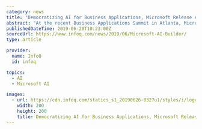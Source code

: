 ```yaml
---
category: news
title: "Democratizing AI for Business Applications, Microsoft Release AI Builder Preview"
abstract: "At the recent Business Applications Summit in Atlanta, Microsoft announced a new Artificial Intelligence (AI) service for the Power Platform called AI Builder. The new service brings AI capabilities to low code application and workflow services: Microsoft ..."
publishedDateTime: 2019-06-20T10:23:00Z
sourceUrl: https://www.infoq.com/news/2019/06/Microsoft-AI-Builder/
type: article

provider:
  name: InfoQ
  id: infoq

topics:
  - AI
  - Microsoft AI

images:
  - url: https://cdn.infoq.com/statics_s1_20190626-0327u1/styles/i/logo-big.jpg
    width: 200
    height: 200
    title: Democratizing AI for Business Applications, Microsoft Release AI Builder Preview
---
```

